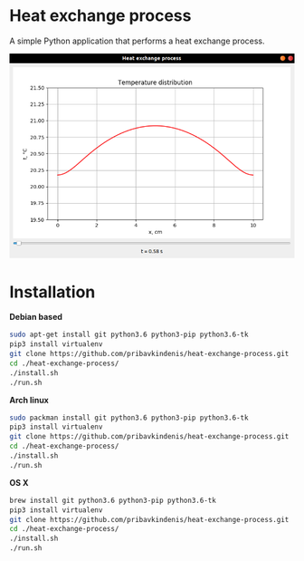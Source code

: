 # Heat exchange process
A simple Python application that performs a heat exchange process.

![OOPS](./screenshots/process.png)

# Installation
**Debian based**
```bash
sudo apt-get install git python3.6 python3-pip python3.6-tk
pip3 install virtualenv
git clone https://github.com/pribavkindenis/heat-exchange-process.git
cd ./heat-exchange-process/
./install.sh
./run.sh
```
**Arch linux**
```bash
sudo packman install git python3.6 python3-pip python3.6-tk
pip3 install virtualenv
git clone https://github.com/pribavkindenis/heat-exchange-process.git
cd ./heat-exchange-process/
./install.sh
./run.sh
```
**OS X**
```bash
brew install git python3.6 python3-pip python3.6-tk
pip3 install virtualenv
git clone https://github.com/pribavkindenis/heat-exchange-process.git
cd ./heat-exchange-process/
./install.sh
./run.sh
```
